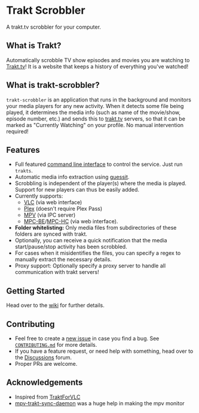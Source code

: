 # Trakt Scrobbler

A trakt.tv scrobbler for your computer.

## What is Trakt?

Automatically scrobble TV show episodes and movies you are watching to [Trakt.tv](https://trakt.tv)! It is a website that keeps a history of everything you've watched!

## What is trakt-scrobbler?

`trakt-scrobbler` is an application that runs in the background and monitors your media players for any new activity. When it detects some file being played, it determines the media info (such as name of the movie/show, episode number, etc.) and sends this to [trakt.tv](https://trakt.tv) servers, so that it can be marked as "Currently Watching" on your profile. No manual intervention required!

## Features

*   Full featured [command line interface](https://github.com/iamkroot/trakt-scrobbler/wiki/trakts-CLI-Reference) to control the service. Just run `trakts`.
*   Automatic media info extraction using [guessit](https://github.com/guessit-io/guessit).
*   Scrobbling is independent of the player(s) where the media is played. Support for new players can thus be easily added.
*   Currently supports:
    *   [VLC](https://www.videolan.org/vlc/) (via web interface)
    *   [Plex](https://www.plex.tv) (doesn't require Plex Pass)
    *   [MPV](https://mpv.io) (via IPC server)
    *   [MPC-BE](https://sourceforge.net/projects/mpcbe/)/[MPC-HC](https://mpc-hc.org) (via web interface).
*   **Folder whitelisting:** Only media files from subdirectories of these folders are synced with trakt.
*   Optionally, you can receive a quick notification that the media start/pause/stop activity has been scrobbled.
*   For cases when it misidentifies the files, you can specify a regex to manually extract the necessary details.
*   Proxy support: Optionally specify a proxy server to handle all communication with trakt servers!

## Getting Started
Head over to the [wiki](https://github.com/iamkroot/trakt-scrobbler/wiki) for further details.

## Contributing

* Feel free to create a [new issue](https://github.com/iamkroot/trakt-scrobbler/issues/new/choose) in case you find a bug. See [`CONTRIBUTING.md`](CONTRIBUTING.md) for more details. 
* If you have a feature request, or need help with something, head over to the [Discussions](https://github.com/iamkroot/trakt-scrobbler/discussions) forum.
* Proper PRs are welcome.

## Acknowledgements

*   Inspired from [TraktForVLC](https://github.com/XaF/TraktForVLC)
*   [mpv-trakt-sync-daemon](https://github.com/stareInTheAir/mpv-trakt-sync-daemon) was a huge help in making the mpv monitor

<!-- vscode commit signing -->
<!-- vscode turn off git enable commit signing -->
